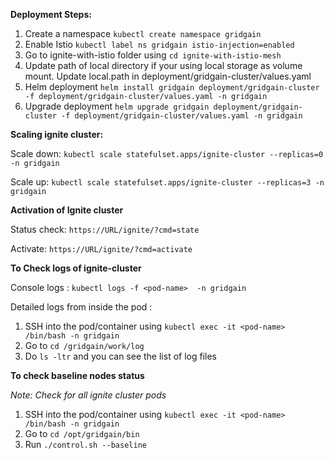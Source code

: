 **Deployment Steps:**

1. Create a namespace
   `kubectl create namespace gridgain`
2. Enable Istio
   `kubectl label ns gridgain istio-injection=enabled`
3. Go to ignite-with-istio folder using `cd ignite-with-istio-mesh`   
4. Update path of local directory if your using local storage as volume mount.
   Update local.path in deployment/gridgain-cluster/values.yaml
5. Helm deployment
   `helm install gridgain deployment/gridgain-cluster -f deployment/gridgain-cluster/values.yaml -n gridgain`
6. Upgrade deployment
   `helm upgrade gridgain deployment/gridgain-cluster -f deployment/gridgain-cluster/values.yaml -n gridgain`

**Scaling ignite cluster:**

Scale down: `kubectl scale statefulset.apps/ignite-cluster --replicas=0 -n gridgain`

Scale up: `kubectl scale statefulset.apps/ignite-cluster --replicas=3 -n gridgain`

**Activation of Ignite cluster**


Status check: `https://URL/ignite/?cmd=state`

Activate: `https://URL/ignite/?cmd=activate`


**To Check logs of ignite-cluster**

Console logs : `kubectl logs -f <pod-name>  -n gridgain`

Detailed logs from inside the pod : 
1. SSH into the pod/container using `kubectl exec -it <pod-name>  /bin/bash -n gridgain`
2. Go to `cd /gridgain/work/log`
3. Do `ls -ltr` and you can see the list of log files

**To check baseline nodes status**

_Note: Check for all  ignite cluster pods_
1. SSH into the pod/container using `kubectl exec -it <pod-name>  /bin/bash -n gridgain`
2. Go to `cd /opt/gridgain/bin`
3. Run `./control.sh --baseline`

